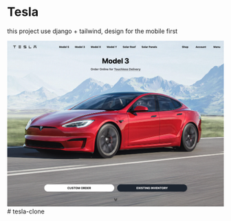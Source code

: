 # Tesla

this project use django + tailwind, design for the mobile first

![tesla-clone](/tesla.png)# tesla-clone
